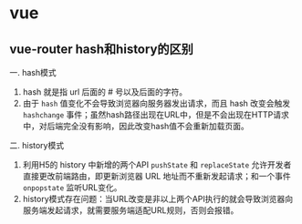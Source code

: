 
<!-- 
问题

虚拟dom是什么? 原理? 优缺点?
vue 和 react 在虚拟dom的diff上，做了哪些改进使得速度很快?
vue 和 react 里的key的作用是什么? 为什么不能用Index？用了会怎样? 如果不加key会怎样?
vue 双向绑定的原理是什么?
vue 的keep-alive的作用是什么？怎么实现的？如何刷新的?
vue 是怎么解析template的? template会变成什么?
如何解析指令? 模板变量? html标签
用过vue 的render吗? render和template有什么关系
 -->

# vue

## vue-router hash和history的区别

一. hash模式

1. hash 就是指 url 后面的 # 号以及后面的字符。
2. 由于 `hash` 值变化不会导致浏览器向服务器发出请求，而且 hash 改变会触发 `hashchange` 事件；虽然hash路径出现在URL中，但是不会出现在HTTP请求中，对后端完全没有影响，因此改变hash值不会重新加载页面。

二. history模式

1. 利用H5的 history 中新增的两个API `pushState` 和 `replaceState` 允许开发者直接更改前端路由，即更新浏览器 URL 地址而不重新发起请求；和一个事件 `onpopstate` 监听URL变化。
2. history模式存在问题：当URL改变是非以上两个API执行的就会导致浏览器向服务端发起请求，就需要服务端适配URL规则，否则会报错。
